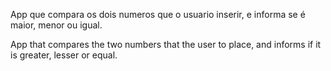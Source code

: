 App que compara os dois numeros que o usuario inserir, e informa se é maior, menor ou igual.

App that compares the two numbers that the user to place, and informs if it is greater, lesser or equal.
